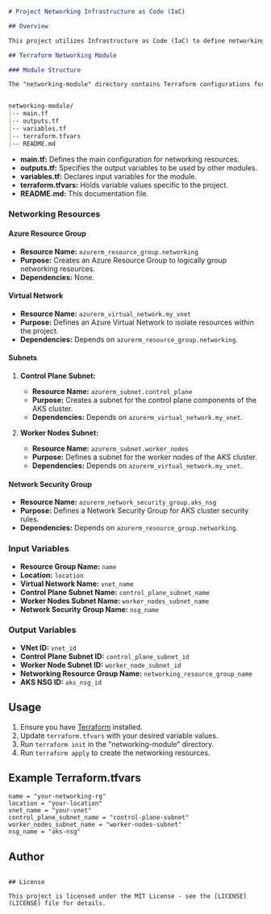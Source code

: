```markdown
# Project Networking Infrastructure as Code (IaC)

## Overview

This project utilizes Infrastructure as Code (IaC) to define networking services using Terraform. The networking resources are defined in the "networking-module" directory.

## Terraform Networking Module

### Module Structure

The "networking-module" directory contains Terraform configurations for defining Azure networking resources.


networking-module/
|-- main.tf
|-- outputs.tf
|-- variables.tf
|-- terraform.tfvars
|-- README.md
```

- **main.tf:** Defines the main configuration for networking resources.
- **outputs.tf:** Specifies the output variables to be used by other modules.
- **variables.tf:** Declares input variables for the module.
- **terraform.tfvars:** Holds variable values specific to the project.
- **README.md:** This documentation file.

### Networking Resources

#### Azure Resource Group

- **Resource Name:** `azurerm_resource_group.networking`
- **Purpose:** Creates an Azure Resource Group to logically group networking resources.
- **Dependencies:** None.

#### Virtual Network

- **Resource Name:** `azurerm_virtual_network.my_vnet`
- **Purpose:** Defines an Azure Virtual Network to isolate resources within the project.
- **Dependencies:** Depends on `azurerm_resource_group.networking`.

#### Subnets

1. **Control Plane Subnet:**
   - **Resource Name:** `azurerm_subnet.control_plane`
   - **Purpose:** Creates a subnet for the control plane components of the AKS cluster.
   - **Dependencies:** Depends on `azurerm_virtual_network.my_vnet`.

2. **Worker Nodes Subnet:**
   - **Resource Name:** `azurerm_subnet.worker_nodes`
   - **Purpose:** Defines a subnet for the worker nodes of the AKS cluster.
   - **Dependencies:** Depends on `azurerm_virtual_network.my_vnet`.

#### Network Security Group

- **Resource Name:** `azurerm_network_security_group.aks_nsg`
- **Purpose:** Defines a Network Security Group for AKS cluster security rules.
- **Dependencies:** Depends on `azurerm_resource_group.networking`.

### Input Variables

- **Resource Group Name:** `name`
- **Location:** `location`
- **Virtual Network Name:** `vnet_name`
- **Control Plane Subnet Name:** `control_plane_subnet_name`
- **Worker Nodes Subnet Name:** `worker_nodes_subnet_name`
- **Network Security Group Name:** `nsg_name`

### Output Variables

- **VNet ID:** `vnet_id`
- **Control Plane Subnet ID:** `control_plane_subnet_id`
- **Worker Node Subnet ID:** `worker_node_subnet_id`
- **Networking Resource Group Name:** `networking_resource_group_name`
- **AKS NSG ID:** `aks_nsg_id`

## Usage

1. Ensure you have [Terraform](https://www.terraform.io/downloads.html) installed.
2. Update `terraform.tfvars` with your desired variable values.
3. Run `terraform init` in the "networking-module" directory.
4. Run `terraform apply` to create the networking resources.

## Example Terraform.tfvars

```hcl
name = "your-networking-rg"
location = "your-location"
vnet_name = "your-vnet"
control_plane_subnet_name = "control-plane-subnet"
worker_nodes_subnet_name = "worker-nodes-subnet"
nsg_name = "aks-nsg"
```

## Author

```plaintext

## License

This project is licensed under the MIT License - see the [LICENSE](LICENSE) file for details.
```
